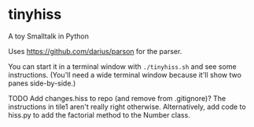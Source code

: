 tinyhiss
========

A toy Smalltalk in Python

Uses https://github.com/darius/parson for the parser.

You can start it in a terminal window with `./tinyhiss.sh` and see
some instructions. (You'll need a wide terminal window because it'll
show two panes side-by-side.)

TODO Add changes.hiss to repo (and remove from .gitignore)? The
instructions in tile1 aren't really right otherwise. Alternatively,
add code to hiss.py to add the factorial method to the Number class.
